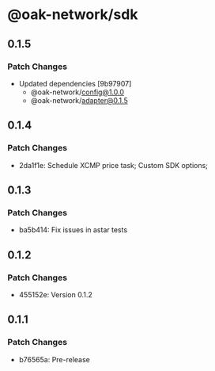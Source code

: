 # @oak-network/sdk

## 0.1.5

### Patch Changes

- Updated dependencies [9b97907]
  - @oak-network/config@1.0.0
  - @oak-network/adapter@0.1.5

## 0.1.4

### Patch Changes

- 2da1f1e: Schedule XCMP price task; Custom SDK options;

## 0.1.3

### Patch Changes

- ba5b414: Fix issues in astar tests

## 0.1.2

### Patch Changes

- 455152e: Version 0.1.2

## 0.1.1

### Patch Changes

- b76565a: Pre-release
